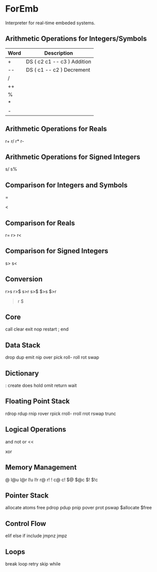 # ForEmb
Interpreter for real-time embeded systems.

## Arithmetic Operations for Integers/Symbols

| Word | Description                 |
| ---- | --------------------------- |
| +    | DS ( c2 c1 -- c3 ) Addition |
| --   | DS ( c1 -- c2 ) Decrement   |
| /    | |
| ++   | |
| %    | |
| *    | |
| -    | |

## Arithmetic Operations for Reals

r+
r/
r*
r-

## Arithmetic Operations for Signed Integers

s/
s%

## Comparison for Integers and Symbols

=
>
<

## Comparison for Reals

r=
r>
r<

## Comparison for Signed Integers

s>
s<

## Conversion

r>s
r>$
s>r
s>$
$>s
$>r
>r
>$

## Core

call
clear
exit
nop
restart
;
end

## Data Stack

drop
dup
emit
nip
over
pick
roll-
roll
rot
swap

## Dictionary

:
create
does
hold
omit
return
wait

## Floating Point Stack

rdrop
rdup
rnip
rover
rpick
rroll-
rroll
rrot
rswap
trunc

## Logical Operations

and
not
or
<<
>>
xor

## Memory Management

@
l@u
l@r
l!u
l!r
r@
r!
!
c@
c!
$@
$@c
$!
$!c

## Pointer Stack

allocate
atoms
free
pdrop
pdup
pnip
pover
prot
pswap
$allocate
$free

## Control Flow

elif
else
if
include
jmpnz
jmpz

## Loops

break
loop
retry
skip
while
